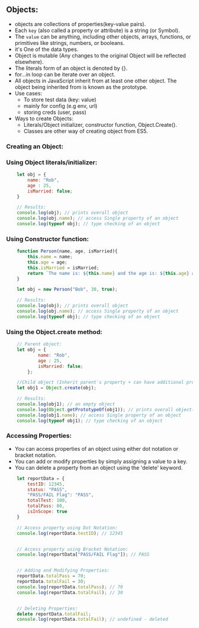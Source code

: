 ## Objects:
- objects are collections of properties(key-value pairs). 
- Each `key` (also called a property or attribute) is a string (or Symbol). 
- The `value` can be anything, including other objects, arrays, functions, or primitives like strings, numbers, 
  or booleans.
- it's One of the data types.
- Object is mutable (Any changes to the original Object will be reflected elsewhere).
- The literals form of an object is denoted by {}.
- for…in loop can be iterate over an object.
- All objects in JavaScript inherit from at least one other object. The object being inherited from is
  known as the prototype.
- Use cases: 
  - To store test data (key: value) 
  - mainly for config (e.g env, url) 
  - storing creds (user, pass)
- Ways to create Objects:  
  - Literals/Object initializer, constructor function, Object.Create(<prototype>).
  - Classes are other way of creating object from ES5.


### Creating an Object:

### Using Object literals/initializer: 

```js
    let obj = {
        name: "Rob",
        age : 25,
        isMarried: false;
    }

    // Results:
    console.log(obj); // prints overall object
    console.log(obj.name); // access Single property of an object 
    console.log(typeof obj); // type checking of an object
```


### Using Constructor function: 

```js
    function Person(name, age, isMarried){
        this.name = name;
        this.age = age;
        this.isMarried = isMarried;
        return `The name is: ${this.name} and the age is: ${this.age} and marital status: ${this.isMarried}`;
    }

    let obj = new Person("Bob", 30, true);

    // Results:
    console.log(obj); // prints overall object
    console.log(obj.name); // access Single property of an object 
    console.log(typeof obj); // type checking of an object
```


### Using the Object.create method: 

```js
    // Parent object:
    let obj = {
            name: "Rob",
            age : 25,
            isMarried: false;
        };

    //Child object (Inherit parent's property + can have additional property):
    let obj1 = Object.create(obj);

    // Results:
    console.log(obj1); // an empty object
    console.log(Object.getPrototypeOf(obj1)); // prints overall object(parent object)
    console.log(obj1.name); // access Single property of an object 
    console.log(typeof obj1); // type checking of an object
```


### Accessing Properties:
- You can access properties of an object using either dot notation or bracket notation.
- You can add or modify properties by simply assigning a value to a key.
- You can delete a property from an object using the 'delete' keyword.

```js
    let reportData = {
        testID: 12345,
        status: "PASS",
        "PASS/FAIL Flag": "PASS",
        totalTest: 100, 
        totalPass: 80,
        isInScope: true
    }

    // Access property using Dot Notation:
    console.log(reportData.testID); // 12345


    // Access property using Bracket Notation:
    console.log(reportData["PASS/FAIL Flag"]); // PASS


    // Adding and Modifying Properties:
    reportData.totalPass = 70;
    reportData.totalFail = 30;
    console.log(reportData.totalPass); // 70
    console.log(reportData.totalFail); // 30


    // Deleting Properties:
    delete reportData.totalFail;
    console.log(reportData.totalFail); // undefined - deleted
```


